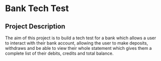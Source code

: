 # Bank Tech Test

## Project Description

The aim of this project is to build a tech test for a bank which allows a user to interact with their bank account, allowing the user to make deposits, withdraws and be able to view their whole statement which gives them a complete list of their debits, credits and total balance.  
